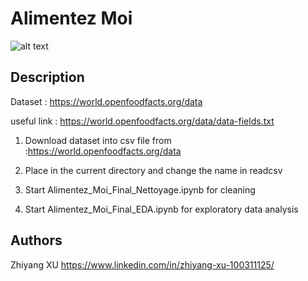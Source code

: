 # Alimentez Moi



![alt text](https://lh3.googleusercontent.com/proxy/7_O5tRiXBZeIdwkRXSxxeKBwj5DOYdiWzq9Fke7TNVnV3ExokSh8oVXuf1pEy83d8WdszcoNGIDLBM9am0gQUexeY0YIUY5RjeIWaWQbNy8XFOcViQcvyzeA0NQ9toOZ9QzNpOy_anSP)


## Description
Dataset : https://world.openfoodfacts.org/data

useful link : https://world.openfoodfacts.org/data/data-fields.txt

1. Download dataset into csv file from :https://world.openfoodfacts.org/data

2. Place in the current directory and change the name in readcsv

3. Start Alimentez_Moi_Final_Nettoyage.ipynb for cleaning

4. Start Alimentez_Moi_Final_EDA.ipynb for exploratory data analysis

## Authors

Zhiyang XU
https://www.linkedin.com/in/zhiyang-xu-100311125/
